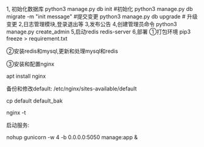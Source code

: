 1, 初始化数据库
python3 manage.py db init #初始化
python3 manage.py db migrate -m "init message" #提交变更
python3 manage.py db upgrade # 升级变更
2,日志管理模块,登录退出等
3,发布公告
4,创建管理员命令
python3 manage.py create_admin
5,启动redis
redis-server
6,部署
①打包环境
pip3 freeze > requirement.txt

②安装redis和mysql,更新和处理mysql和redis

③安装和配置nginx

apt install nginx

备份和修改default: /etc/nginx/sites-available/default

cp default default_bak

nginx -t

启动服务:

nohup  gunicorn -w 4 -b 0.0.0.0:5050 manage:app &

